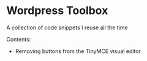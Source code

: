# Wordpress Toolbox
A collection of code snippets I reuse all the time 

Contents:
* Removing buttons from the TinyMCE visual editor
